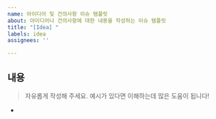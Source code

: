 ```yaml
---
name: 아이디어 및 건의사항 이슈 탬플릿
about: 아이디어나 건의사항에 대한 내용을 작성하는 이슈 탬플릿
title: "[Idea] "
labels: idea
assignees: ''

---
```


## 내용
> 자유롭게 작성해 주세요.
> 예시가 있다면 이해하는데 많은 도움이 됩니다!

-
